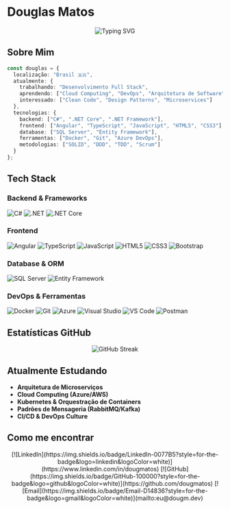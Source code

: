 # Douglas Matos

<div align="center">
  <img src="https://readme-typing-svg.herokuapp.com?font=Fira+Code&pause=1000&color=2E7D32&center=true&vCenter=true&width=435&lines=Full+Stack+Developer;.NET+%7C+Angular+%7C+SQL+Server;Sempre+aprendendo+algo+novo!" alt="Typing SVG" />
</div>

## Sobre Mim

```typescript
const douglas = {
  localização: "Brasil 🇧🇷",
  atualmente: {
    trabalhando: "Desenvolvimento Full Stack",
    aprendendo: ["Cloud Computing", "DevOps", "Arquitetura de Software"],
    interessado: ["Clean Code", "Design Patterns", "Microservices"]
  },
  tecnologias: {
    backend: ["C#", ".NET Core", ".NET Framework"],
    frontend: ["Angular", "TypeScript", "JavaScript", "HTML5", "CSS3"],
    database: ["SQL Server", "Entity Framework"],
    ferramentas: ["Docker", "Git", "Azure DevOps"],
    metodologias: ["SOLID", "DDD", "TDD", "Scrum"]
  }
};
```

## Tech Stack

### Backend & Frameworks
![C#](https://img.shields.io/badge/C%23-239120?style=for-the-badge&logo=c-sharp&logoColor=white)
![.NET](https://img.shields.io/badge/.NET-512BD4?style=for-the-badge&logo=dotnet&logoColor=white)
![.NET Core](https://img.shields.io/badge/.NET%20Core-512BD4?style=for-the-badge&logo=.net&logoColor=white)

### Frontend
![Angular](https://img.shields.io/badge/Angular-DD0031?style=for-the-badge&logo=angular&logoColor=white)
![TypeScript](https://img.shields.io/badge/TypeScript-007ACC?style=for-the-badge&logo=typescript&logoColor=white)
![JavaScript](https://img.shields.io/badge/JavaScript-F7DF1E?style=for-the-badge&logo=javascript&logoColor=black)
![HTML5](https://img.shields.io/badge/HTML5-E34C26?style=for-the-badge&logo=html5&logoColor=white)
![CSS3](https://img.shields.io/badge/CSS3-1572B6?style=for-the-badge&logo=css3&logoColor=white)
![Bootstrap](https://img.shields.io/badge/Bootstrap-563D7C?style=for-the-badge&logo=bootstrap&logoColor=white)

### Database & ORM
![SQL Server](https://img.shields.io/badge/SQL%20Server-CC2927?style=for-the-badge&logo=microsoft-sql-server&logoColor=white)
![Entity Framework](https://img.shields.io/badge/Entity%20Framework-512BD4?style=for-the-badge&logo=.net&logoColor=white)

### DevOps & Ferramentas
![Docker](https://img.shields.io/badge/Docker-2496ED?style=for-the-badge&logo=docker&logoColor=white)
![Git](https://img.shields.io/badge/Git-F05032?style=for-the-badge&logo=git&logoColor=white)
![Azure](https://img.shields.io/badge/Azure-0078D4?style=for-the-badge&logo=microsoft-azure&logoColor=white)
![Visual Studio](https://img.shields.io/badge/Visual%20Studio-5C2D91?style=for-the-badge&logo=visual-studio&logoColor=white)
![VS Code](https://img.shields.io/badge/VS%20Code-007ACC?style=for-the-badge&logo=visual-studio-code&logoColor=white)
![Postman](https://img.shields.io/badge/Postman-FF6C37?style=for-the-badge&logo=postman&logoColor=white)

## Estatísticas GitHub
<div align="center">
  <img src="https://github-readme-streak-stats.herokuapp.com/?user=dougmatos&theme=dark&hide_border=true" alt="GitHub Streak" />
</div>

## Atualmente Estudando
- **Arquitetura de Microserviços**
- **Cloud Computing (Azure/AWS)**
- **Kubernetes & Orquestração de Containers**
- **Padrões de Mensageria (RabbitMQ/Kafka)**
- **CI/CD & DevOps Culture**

## Como me encontrar

<div align="center">
[![LinkedIn](https://img.shields.io/badge/LinkedIn-0077B5?style=for-the-badge&logo=linkedin&logoColor=white)](https://www.linkedin.com/in/dougmatos)
[![GitHub](https://img.shields.io/badge/GitHub-100000?style=for-the-badge&logo=github&logoColor=white)](https://github.com/dougmatos)
[![Email](https://img.shields.io/badge/Email-D14836?style=for-the-badge&logo=gmail&logoColor=white)](mailto:eu@dougm.dev)
</div>
